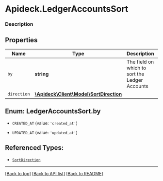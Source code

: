 # Apideck.LedgerAccountsSort

### Description

## Properties
Name | Type | Description | Notes
------------ | ------------- | ------------- | -------------
`by` | **string** | The field on which to sort the Ledger Accounts | [optional] 
`direction` | [**\Apideck\Client\Model\SortDirection**](SortDirection.md) |  | [optional] 





<a name="BY"></a>
## Enum: LedgerAccountsSort.by


* `CREATED_AT` (value: `'created_at'`)

* `UPDATED_AT` (value: `'updated_at'`)




## Referenced Types:

* [`SortDirection`](SortDirection.md)

---

[[Back to top]](#) [[Back to API list]](../../../../README.md#documentation-for-api-endpoints) [[Back to README]](../../../../README.md)


